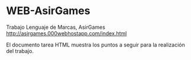 # WEB-AsirGames
Trabajo Lenguaje de Marcas, AsirGames
http://asirgames.000webhostapp.com/index.html

El documento tarea HTML muestra los puntos a seguir para la realización del trabajo.
